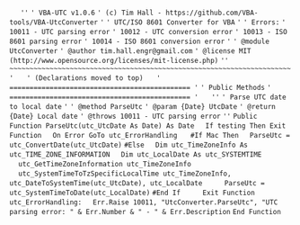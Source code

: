 &nbsp;&nbsp;&nbsp;&nbsp;
`''`
`' VBA-UTC v1.0.6`
`' (c) Tim Hall - https://github.com/VBA-tools/VBA-UtcConverter`
`'`
`' UTC/ISO 8601 Converter for VBA`
`'`
`' Errors:`
`' 10011 - UTC parsing error`
`' 10012 - UTC conversion error`
`' 10013 - ISO 8601 parsing error`
`' 10014 - ISO 8601 conversion error`
`'`
`' @module UtcConverter`
`' @author tim.hall.engr@gmail.com`
`' @license MIT (http://www.opensource.org/licenses/mit-license.php)`
`'' ~~~~~~~~~~~~~~~~~~~~~~~~~~~~~~~~~~~~~~~~~~~~~~~~~~~~~~~~~~~~~~~~~~~~~~ '`
&nbsp;&nbsp;&nbsp;&nbsp;
`' (Declarations moved to top)`
&nbsp;&nbsp;&nbsp;&nbsp;
`' ============================================= '`
`' Public Methods`
`' ============================================= '`
&nbsp;&nbsp;&nbsp;&nbsp;
`''`
`' Parse UTC date to local date`
`'`
`' @method ParseUtc`
`' @param {Date} UtcDate`
`' @return {Date} Local date`
`' @throws 10011 - UTC parsing error`
`''`
`Public Function ParseUtc(utc_UtcDate As Date) As Date`
&nbsp;&nbsp;&nbsp;&nbsp;`If testing Then Exit Function`
&nbsp;&nbsp;&nbsp;&nbsp;`On Error GoTo utc_ErrorHandling`
&nbsp;&nbsp;&nbsp;&nbsp;
`#If Mac Then`
&nbsp;&nbsp;&nbsp;&nbsp;`ParseUtc = utc_ConvertDate(utc_UtcDate)`
`#Else`
&nbsp;&nbsp;&nbsp;&nbsp;`Dim utc_TimeZoneInfo As utc_TIME_ZONE_INFORMATION`
&nbsp;&nbsp;&nbsp;&nbsp;`Dim utc_LocalDate As utc_SYSTEMTIME`
&nbsp;&nbsp;&nbsp;&nbsp;
&nbsp;&nbsp;&nbsp;&nbsp;`utc_GetTimeZoneInformation utc_TimeZoneInfo`
&nbsp;&nbsp;&nbsp;&nbsp;`utc_SystemTimeToTzSpecificLocalTime utc_TimeZoneInfo, utc_DateToSystemTime(utc_UtcDate), utc_LocalDate`
&nbsp;&nbsp;&nbsp;&nbsp;
&nbsp;&nbsp;&nbsp;&nbsp;`ParseUtc = utc_SystemTimeToDate(utc_LocalDate)`
`#End If`
&nbsp;&nbsp;&nbsp;&nbsp;
&nbsp;&nbsp;&nbsp;&nbsp;`Exit Function`
&nbsp;&nbsp;&nbsp;&nbsp;
`utc_ErrorHandling:`
&nbsp;&nbsp;&nbsp;&nbsp;`Err.Raise 10011, "UtcConverter.ParseUtc", "UTC parsing error: " & Err.Number & " - " & Err.Description`
`End Function`

